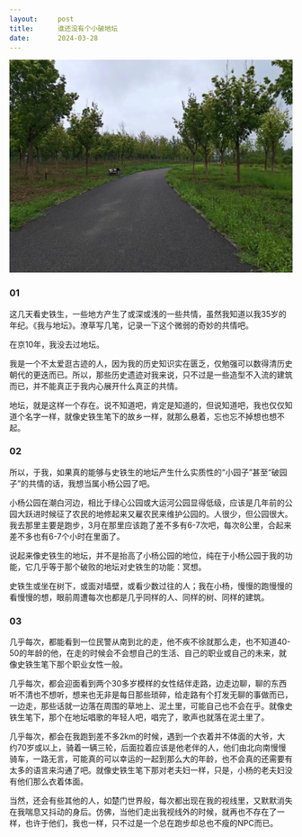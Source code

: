 ```yaml
---
layout:     post
title:      谁还没有个小破地坛
date:       2024-03-28
---
```

![defeat art](/images/202403/xiaoyang.jpg)


### 01

这几天看史铁生，一些地方产生了或深或浅的一些共情，虽然我知道以我35岁的年纪。《我与地坛》。潦草写几笔，记录一下这个微弱的奇妙的共情吧。

在京10年，我没去过地坛。

我是一个不太爱逛古迹的人，因为我的历史知识实在匮乏，仅勉强可以数得清历史朝代的更迭而已。所以，那些历史遗迹对我来说，只不过是一些造型不入流的建筑而已，并不能真正于我内心展开什么真正的共情。

地坛，就是这样一个存在。说不知道吧，肯定是知道的，但说知道吧，我也仅仅知道个名字一样，就像史铁生笔下的故乡一样，就那么悬着，忘也忘不掉想也想不起。

### 02

所以，于我，如果真的能够与史铁生的地坛产生什么实质性的“小园子”甚至“破园子”的共情的话，我想当属小杨公园了吧。

小杨公园在潮白河边，相比于绿心公园或大运河公园显得低级，应该是几年前的公园大跃进时候征了农民的地修起来又雇农民来维护公园的。人很少，但公园很大。我去那里主要是跑步，3月在那里应该跑了差不多有6-7次吧，每次8公里，合起来差不多也有6-7个小时在里面了。

说起来像史铁生的地坛，并不是抬高了小杨公园的地位，纯在于小杨公园于我的功能，它几乎等于那个破败的地坛对史铁生的功能：冥想。

史铁生或坐在树下，或面对墙壁，或看少数过往的人；我在小杨，慢慢的跑慢慢的看慢慢的想，眼前周遭每次也都是几乎同样的人、同样的树、同样的建筑。

### 03

几乎每次，都能看到一位民警从南到北的走，他不疾不徐就那么走，也不知道40-50的年龄的他，在走的时候会不会想自己的生活、自己的职业或自己的未来，就像史铁生笔下那个职业女性一般。

几乎每次，都会迎面看到两个30多岁模样的女性结伴走路，边走边聊，聊的东西听不清也不想听，想来也无非是每日那些琐碎，给走路有个打发无聊的事做而已，一边走，那些话就一边落在周围的草地上、泥土里，可能自己也不会在乎。就像史铁生笔下，那个在地坛唱歌的年轻人吧，唱完了，歌声也就落在泥土里了。

几乎每次，都会在我跑到差不多2km的时候，遇到一个衣着并不体面的大爷，大约70岁或以上，骑着一辆三轮，后面拉着应该是他老伴的人，他们由北向南慢慢骑车，一路无言，可能真的可以幸运的一起到那么大的年龄，也不会真的还需要有太多的语言来沟通了吧。就像史铁生笔下那对老夫妇一样，只是，小杨的老夫妇没有他们那么衣着体面。

当然，还会有些其他的人，如楚门世界般，每次都出现在我的视线里，又默默消失在我喘息又抖动的身后。仿佛，当他们走出我视线外的时候，就再也不存在了一样，也许于他们，我也一样，只不过是一个总在跑步却总也不瘦的NPC而已。
